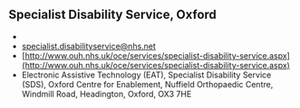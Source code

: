 
## Specialist Disability Service, Oxford

- <i class="fa fa-phone"></i> 
- <i class="fa fa-envelope"></i> <a href="mailto:specialist.disabilityservice@nhs.net">specialist.disabilityservice@nhs.net</a>
- <i class="fa fa-home"></i> [http://www.ouh.nhs.uk/oce/services/specialist-disability-service.aspx](http://www.ouh.nhs.uk/oce/services/specialist-disability-service.aspx)
- <i class="fa fa-building"></i> Electronic Assistive Technology (EAT), Specialist Disability Service (SDS), Oxford Centre for Enablement, Nuffield Orthopaedic Centre, Windmill Road, Headington, Oxford, OX3 7HE
